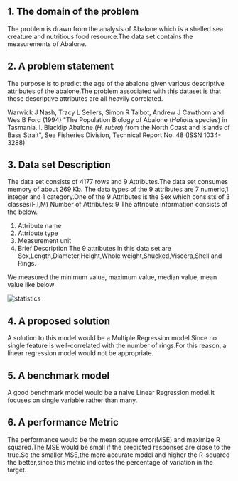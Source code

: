 
## 1. The domain of the problem
The problem is drawn from the analysis of Abalone which is a shelled sea creature and nutritious food resource.The data set contains the measurements of Abalone. 
## 2. A problem statement 
The purpose is to predict the age of the abalone given various descriptive attributes of the abalone.The problem associated with this dataset is that these descriptive attributes are all heavily correlated.

Warwick J Nash, Tracy L Sellers, Simon R Talbot, Andrew J Cawthorn and
	Wes B Ford (1994) "The Population Biology of Abalone (_Haliotis_
	species) in Tasmania. I. Blacklip Abalone (_H. rubra_) from the North
	Coast and Islands of Bass Strait", Sea Fisheries Division, Technical
	Report No. 48 (ISSN 1034-3288)
  
## 3. Data set Description
The data set consists of 4177 rows and 9 Attributes.The data set consumes memory of about 269 Kb.
The data types of the 9 attributes are 7 numeric,1 integer and 1 category.One of the 9 Attributes is the Sex which consists of 3 classes(F,I,M)
Number of Attributes: 9
The attribute information consists of the below.
1. Attribute name
2. Attribute type
3. Measurement unit
4. Brief Description
The 9 attributes in this data set are Sex,Length,Diameter,Height,Whole weight,Shucked,Viscera,Shell and Rings.

We measured the minimum value, maximum value, median value, mean value like below

![statistics](https://user-images.githubusercontent.com/35319815/35492202-4aaf3992-0460-11e8-91ef-6a6a53844694.JPG)


## 4. A proposed solution
A solution to this model would be a Multiple Regression model.Since no single feature is well-correlated with the number of rings.For this reason, a linear regression model would not be appropriate.
## 5. A benchmark model
A good benchmark model would be a naive Linear Regression model.It focuses on single variable rather than many.
## 6. A performance Metric
The performance would be the mean square error(MSE) and maximize R squared.The MSE would be small if the predicted responses are close to the true.So the smaller MSE,the more accurate model and higher the R-squared the better,since this metric indicates the percentage of variation in the target.

